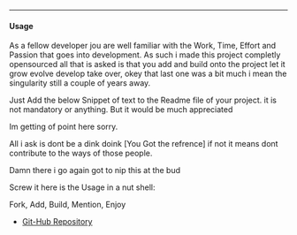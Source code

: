 -----------------------
#### Usage

As a fellow developer jou are well familiar with the Work, Time, Effort and Passion that goes into development. 
As such i made this project completly opensourced all that is asked is that you add and build onto the project let it grow evolve develop take over, okey that last one was a bit much i mean the singularity still a couple of years away.

Just Add the below Snippet of text to the Readme file of
your project. it is not mandatory or anything.
But it would be much appreciated   

Im getting of point here sorry.

All i ask is dont be a dink doink [You Got the refrence]
if not it means dont contribute to the ways of those people.

Damn there i go again got to nip this at the bud

Screw it here is the Usage in a nut shell:

Fork, Add, Build, Mention, Enjoy 

* [Git-Hub Repository](https://github.com/DonovanSnow-Dev/Management-System.git)                

